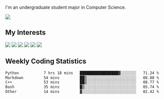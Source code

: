I'm an undergraduate student major in Computer Science.

![](https://github-readme-stats.vercel.app/api?username=littzhch&theme=radical)

## My Interests

![](https://img.shields.io/badge/Python-3776AB?style=flat&labelColor=FFD43B&logoColor=3776AB&logo=python)
![](https://img.shields.io/badge/C-00599C?style=flat&labelColor=01427d&logoColor=6295cb&logo=c)
![](https://img.shields.io/badge/Rust-ffffff?style=flat&labelColor=ffffff&logoColor=000000&logo=rust)
![](https://img.shields.io/badge/LaTeX-008080?style=flat&labelColor=eeece5&logoColor=008080&logo=latex)
![](https://img.shields.io/badge/OpenGL-5487b2?style=flat&labelColor=ffffff&logoColor=5487b2&logo=opengl)
![](https://img.shields.io/badge/archlinux-1793d1?style=flat&labelColor=333333&logoColor=1793d1&logo=archlinux)

## Weekly Coding Statistics
<!--START_SECTION:waka-->

```txt
Python           7 hrs 18 mins   █████████████████▓░░░░░░░   71.24 %
Markdown         54 mins         ██▒░░░░░░░░░░░░░░░░░░░░░░   08.88 %
C++              53 mins         ██▒░░░░░░░░░░░░░░░░░░░░░░   08.77 %
Bash             35 mins         █▒░░░░░░░░░░░░░░░░░░░░░░░   05.74 %
Other            14 mins         ▓░░░░░░░░░░░░░░░░░░░░░░░░   02.42 %
```

<!--END_SECTION:waka-->
